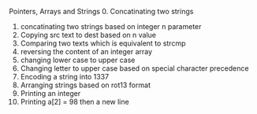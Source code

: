 Pointers, Arrays and Strings
0. Concatinating two strings
1. concatinating two strings based on integer n parameter
2. Copying src text to dest based on n value
3. Comparing two texts which is equivalent to strcmp
4. reversing the content of an integer array
5. changing lower case to upper case
6. Changing letter to upper case based on special character precedence
7. Encoding a string into 1337
8. Arranging strings based on rot13 format
9. Printing an integer
10. Printing a[2] = 98 then a new line
